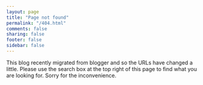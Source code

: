 ```yaml
---
layout: page
title: "Page not found"
permalink: "/404.html"
comments: false
sharing: false
footer: false
sidebar: false
---
```


This blog recently migrated from blogger and so the URLs have changed a little.
Please use the search box at the top right of this page to find what you are
looking for. Sorry for the inconvenience.

